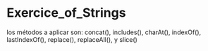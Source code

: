 # Exercice_of_Strings
los métodos a aplicar son: concat(), includes(), charAt(), indexOf(), lastIndexOf(), replace(), replaceAll(), y slice()
